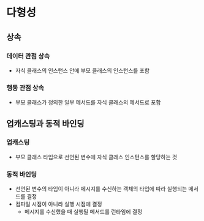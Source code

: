 # 다형성

## 상속

### 데이터 관점 상속

- 자식 클래스의 인스턴스 안에 부모 클래스의 인스턴스를 포함

### 행동 관점 상속

- 부모 클래스가 정의한 일부 메서드를 자식 클래스의 메서드로 포함

## 업캐스팅과 동적 바인딩

### 업캐스팅

- 부모 클래스 타입으로 선언된 변수에 자식 클래스 인스턴스를 할당하는 것

### 동적 바인딩

- 선언된 변수의 타입이 아니라 메시지를 수신하는 객체의 타입에 따라 실행되는 메서드를 결정
- 컴파일 시점이 아니라 실행 시점에 결정
  - 메시지를 수신했을 때 실행될 메서드를 런타임에 결정
